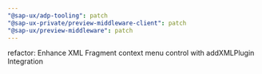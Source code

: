 ```yaml
---
"@sap-ux/adp-tooling": patch
"@sap-ux-private/preview-middleware-client": patch
"@sap-ux/preview-middleware": patch
---
```


refactor: Enhance XML Fragment context menu control with addXMLPlugin Integration
